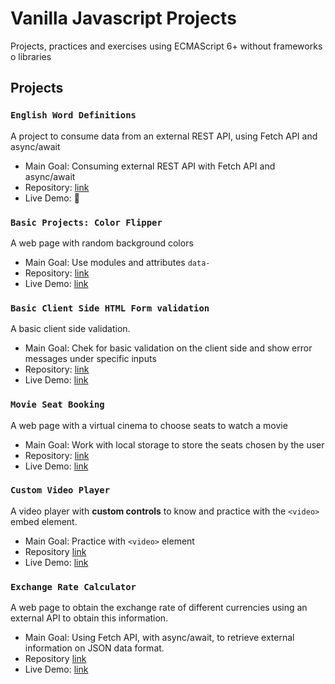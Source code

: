 # Vanilla Javascript Projects

Projects, practices and exercises using ECMAScript 6+ without frameworks o
libraries

## Projects

### `English Word Definitions`

A project to consume data from an external REST API, using Fetch API and async/await

- Main Goal: Consuming external REST API with Fetch API and async/await
- Repository: [link](https://github.com/orses/vanilla_javascript/tree/master/api_english_dictionary)
- Live Demo: 🚧

### `Basic Projects: Color Flipper`

A web page with random background colors

- Main Goal: Use modules and attributes `data-`
- Repository: [link](https://github.com/orses/vanilla_javascript/tree/master/basic_color_flipper)
- Live Demo: [link](https://orses.github.io/vanilla_javascript/basic_color_flipper/src/)

### `Basic Client Side HTML Form validation`

A basic client side validation.

- Main Goal: Chek for basic validation on the client side and show error messages under specific inputs
- Repository: [link](https://github.com/orses/vanilla_javascript/tree/master/form_validator)
- Live Demo: [link](https://orses.github.io/vanilla_javascript/form_validator/src/)

### `Movie Seat Booking`

A web page with a virtual cinema to choose seats to watch a movie

- Main Goal: Work with local storage to store the seats chosen by the user
- Repository: [link](https://github.com/orses/vanilla_javascript/tree/master/movie_seat_booking)
- Live Demo: [link](https://orses.github.io/vanilla_javascript/movie_seat_booking/src/)

### `Custom Video Player`

A video player with **custom controls** to know and practice with the `<video>` embed element.

- Main Goal: Practice with `<video>` element
- Repository [link](https://github.com/orses/vanilla_javascript/tree/master/video_player)
- Live Demo: [link](https://orses.github.io/vanilla_javascript/video_player/src/)

### `Exchange Rate Calculator`

A web page to obtain the exchange rate of different currencies using an external API to obtain this information.

- Main Goal: Using Fetch API, with async/await, to retrieve external information on JSON data format.
- Repository [link](https://github.com/orses/vanilla_javascript/tree/master/exchange_rate_calculator)
- Live Demo: [link](https://orses.github.io/vanilla_javascript/exchange_rate_calculator/src/)
